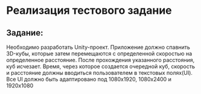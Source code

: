 <h1>Реализация тестового задание</h1>
<h2>Задание: </h2>
<p>Необходимо разработать Unity-проект. Приложение должно спавнить 3D-кубы, которые затем
перемещаются с определенной скоростью на определенное расстояние. После прохождения
указанного расстояния, куб исчезает. Время, через которое создается очередной куб, скорость
и расстояние должны вводиться пользователем в текстовых полях(UI). Все UI должно быть адаптировано под 1080х1920, 1080х2400 и 1920х1080</p>
